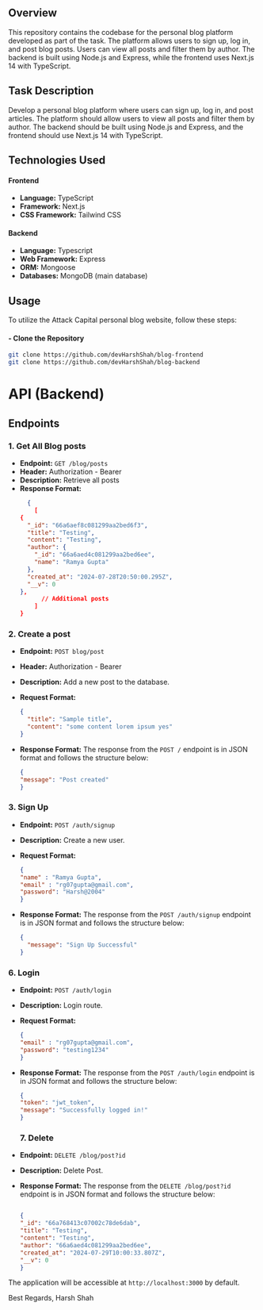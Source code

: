 ## Overview

This repository contains the codebase for the personal blog platform developed as part of the task. The platform allows users to sign up, log in, and post blog posts. Users can view all posts and filter them by author. The backend is built using Node.js and Express, while the frontend uses Next.js 14 with TypeScript.

## Task Description

Develop a personal blog platform where users can sign up, log in, and post articles. The platform should allow users to view all posts and filter them by author. The backend should be built using Node.js and Express, and the frontend should use Next.js 14 with TypeScript.

## Technologies Used

#### Frontend

- **Language:** TypeScript
- **Framework:** Next.js
- **CSS Framework:** Tailwind CSS

#### Backend

- **Language:** Typescript
- **Web Framework:** Express
- **ORM:** Mongoose
- **Databases:** MongoDB (main database)

## Usage

To utilize the Attack Capital personal blog website, follow these steps:

#### - Clone the Repository

```bash
git clone https://github.com/devHarshShah/blog-frontend
git clone https://github.com/devHarshShah/blog-backend
```

# API (Backend)

## Endpoints

### 1. Get All Blog posts

- **Endpoint:** `GET /blog/posts`
- **Header:** Authorization - Bearer
- **Description:** Retrieve all posts
- **Response Format:**
  ```json
    {
      [
  {
    "_id": "66a6aef8c081299aa2bed6f3",
    "title": "Testing",
    "content": "Testing",
    "author": {
      "_id": "66a6aed4c081299aa2bed6ee",
      "name": "Ramya Gupta"
    },
    "created_at": "2024-07-28T20:50:00.295Z",
    "__v": 0
  },
        // Additional posts
      ]
  }
  ```

### 2. Create a post

- **Endpoint:** `POST blog/post`
- **Header:** Authorization - Bearer
- **Description:** Add a new post to the database.
- **Request Format:**

  ```json
  {
    "title": "Sample title",
    "content": "some content lorem ipsum yes"
  }
  ```

- **Response Format:** The response from the `POST /` endpoint is in JSON format and follows the structure below:

  ```json
  {
  "message": "Post created"
  }
  ```

### 3. Sign Up

- **Endpoint:** `POST /auth/signup`
- **Description:** Create a new user.
- **Request Format:**

  ```json
  {
  "name" : "Ramya Gupta",
  "email" : "rg07gupta@gmail.com",
  "password": "Harsh@2004"
  }
  ```

- **Response Format:** The response from the `POST /auth/signup` endpoint is in JSON format and follows the structure below:

  ```json
  {
    "message": "Sign Up Successful"
  }
  ```

### 6. Login

- **Endpoint:** `POST /auth/login`
- **Description:** Login route.
- **Request Format:**

  ```json
  {
  "email" : "rg07gupta@gmail.com",
  "password": "testing1234"
  }
  ```

- **Response Format:** The response from the `POST /auth/login` endpoint is in JSON format and follows the structure below:

  ```json
  {
  "token": "jwt_token",
  "message": "Successfully logged in!"
  }
  ```

  ### 7. Delete

- **Endpoint:** `DELETE /blog/post?id`
- **Description:** Delete Post.

- **Response Format:** The response from the `DELETE /blog/post?id` endpoint is in JSON format and follows the structure below:

  ```json

  {
  "_id": "66a768413c07002c78de6dab",
  "title": "Testing",
  "content": "Testing",
  "author": "66a6aed4c081299aa2bed6ee",
  "created_at": "2024-07-29T10:00:33.807Z",
  "__v": 0
  }
  ```

The application will be accessible at `http://localhost:3000` by default.


Best Regards,
Harsh Shah